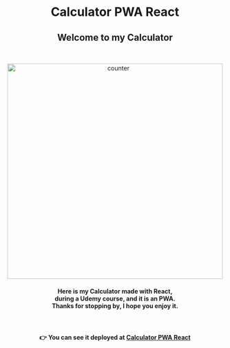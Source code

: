 <span align="center">

# Calculator PWA React

## Welcome to my Calculator

</span>


<br>

<p align="center">

<img width="500" alt="counter" src="https://user-images.githubusercontent.com/50922820/191728903-0a986554-f5b7-458c-b8c7-b73360c422d0.png">

</p>

<h4 align="center">

Here is my Calculator made with React, <br> during a Udemy course, and it is an PWA. <br> Thanks for stopping by, I hope you enjoy it.

</h4>

<br>

<span align="center">

#### :point_right: You can see it deployed at [Calculator PWA React](https://lpedicino.github.io/CalculatorPWA-React/)

</span>
